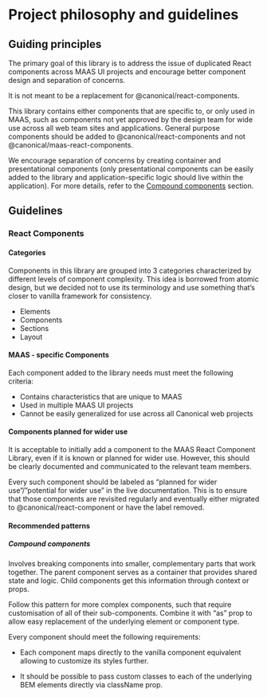 # Project philosophy and guidelines

## Guiding principles

The primary goal of this library is to address the issue of duplicated React components across MAAS UI projects and encourage better component design and separation of concerns.

It is not meant to be a replacement for @canonical/react-components.

This library contains either components that are specific to, or only used in MAAS, such as components not yet approved by the design team for wide use across all web team sites and applications. General purpose components should be added to @canonical/react-components and not @canonical/maas-react-components.

We encourage separation of concerns by creating container and presentational components (only presentational components can be easily added to the library and application-specific logic should live within the application). For more details, refer to the [Compound components](#compound-components) section.

## Guidelines

### React Components

#### Categories

Components in this library are grouped into 3 categories characterized by different levels of component complexity. This idea is borrowed from atomic design, but we decided not to use its terminology and use something that’s closer to vanilla framework for consistency.

- Elements
- Components
- Sections
- Layout

#### MAAS - specific Components

Each component added to the library needs must meet the following criteria:

- Contains characteristics that are unique to MAAS
- Used in multiple MAAS UI projects
- Cannot be easily generalized for use across all Canonical web projects

#### Components planned for wider use

It is acceptable to initially add a component to the MAAS React Component Library, even if it is known or planned for wider use. However, this should be clearly documented and communicated to the relevant team members.

Every such component should be labeled as “planned for wider use”/”potential for wider use”  in the live documentation. This is to ensure that those components are revisited regularly and eventually either migrated to @canonical/react-component or have the label removed.

#### Recommended patterns

##### Compound components

Involves breaking components into smaller, complementary parts that work together. The parent component serves as a container that provides shared state and logic. Child components get this information through context or props.

Follow this pattern for more complex components, such that require customisation of all of their sub-components. Combine it with “as” prop to allow easy replacement of the underlying element or component type.

Every component should meet the following requirements:

- Each component maps directly to the vanilla component equivalent allowing to customize its styles further.

- It should be possible to pass custom classes to each of the underlying BEM elements directly via className prop.

